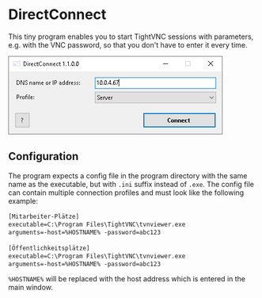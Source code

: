 # DirectConnect
This tiny program enables you to start TightVNC sessions with parameters, e.g. with the VNC password, so that you don't have to enter it every time.

![Screenshot](.github/screenshot.png)

## Configuration
The program expects a config file in the program directory with the same name as the executable, but with `.ini` suffix instead of `.exe`. The config file can contain multiple connection profiles and must look like the following example:
```
[Mitarbeiter-Plätze]
executable=C:\Program Files\TightVNC\tvnviewer.exe
arguments=-host=%HOSTNAME% -password=abc123

[Öffentlichkeitsplätze]
executable=C:\Program Files\TightVNC\tvnviewer.exe
arguments=-host=%HOSTNAME% -password=abc123
```

`%HOSTNAME%` will be replaced with the host address which is entered in the main window.
